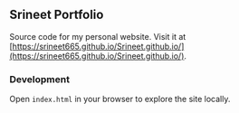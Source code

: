 ## Srineet Portfolio

Source code for my personal website. Visit it at [https://srineet665.github.io/Srineet.github.io/](https://srineet665.github.io/Srineet.github.io/).

### Development

Open `index.html` in your browser to explore the site locally.
